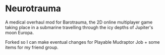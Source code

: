 # Neurotrauma
A medical overhaul mod for Barotrauma, the 2D online multiplayer game taking place in a submarine travelling through the icy depths of Jupiter's moon Europa.

Forked so I can make eventual changes for Playable Mudraptor Job + some items for my friend group.
